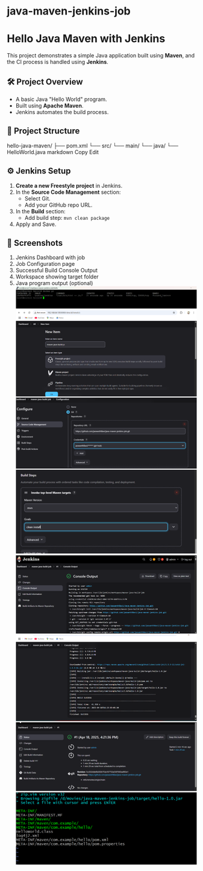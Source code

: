 # java-maven-jenkins-job
# Hello Java Maven with Jenkins
This project demonstrates a simple Java application built using **Maven**, and the CI process is handled using **Jenkins**.
## 🛠 Project Overview
- A basic Java "Hello World" program.
- Built using **Apache Maven**.
- Jenkins automates the build process.
## 📁 Project Structure
hello-java-maven/ ├── pom.xml └── src/ └── main/ └── java/ └── HelloWorld.java
markdown
Copy
Edit
## ⚙️ Jenkins Setup
1. **Create a new Freestyle project** in Jenkins.
2. In the **Source Code Management** section:
   - Select Git.
   - Add your GitHub repo URL.
3. In the **Build** section:
   - Add build step: `mvn clean package`
4. Apply and Save.
## 📸 Screenshots
1. Jenkins Dashboard with job
2. Job Configuration page
3. Successful Build Console Output
4. Workspace showing target folder
5. Java program output (optional)
![image alt](https://github.com/jaswanthBavi/java-maven-jenkins-job/blob/f50bbdfa76e6d75d21752abdd775d00eb7449d95/Screenshot%202025-04-18%20160859.png)
![image alt](https://github.com/jaswanthBavi/java-maven-jenkins-job/blob/f50bbdfa76e6d75d21752abdd775d00eb7449d95/Screenshot%202025-04-18%20161154.png)
![image alt](https://github.com/jaswanthBavi/java-maven-jenkins-job/blob/f50bbdfa76e6d75d21752abdd775d00eb7449d95/Screenshot%202025-04-18%20162022.png)
![image alt](https://github.com/jaswanthBavi/java-maven-jenkins-job/blob/f50bbdfa76e6d75d21752abdd775d00eb7449d95/Screenshot%202025-04-18%20162113.png)
![image alt](https://github.com/jaswanthBavi/java-maven-jenkins-job/blob/f50bbdfa76e6d75d21752abdd775d00eb7449d95/Screenshot%202025-04-18%20162325.png)
![image alt](https://github.com/jaswanthBavi/java-maven-jenkins-job/blob/f50bbdfa76e6d75d21752abdd775d00eb7449d95/Screenshot%202025-04-18%20162347.png)
![image alt](https://github.com/jaswanthBavi/java-maven-jenkins-job/blob/f50bbdfa76e6d75d21752abdd775d00eb7449d95/Screenshot%202025-04-18%20162411.png)
![image alt](https://github.com/jaswanthBavi/java-maven-jenkins-job/blob/f50bbdfa76e6d75d21752abdd775d00eb7449d95/Screenshot%202025-04-18%20162617.png)
